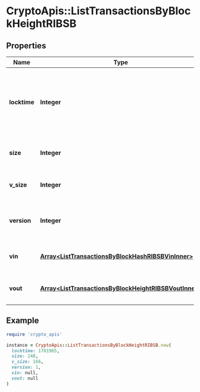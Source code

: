 # CryptoApis::ListTransactionsByBlockHeightRIBSB

## Properties

| Name | Type | Description | Notes |
| ---- | ---- | ----------- | ----- |
| **locktime** | **Integer** | Represents the time at which a particular transaction can be added to the blockchain. |  |
| **size** | **Integer** | Represents the total size of this transaction. |  |
| **v_size** | **Integer** | Represents the virtual size of this transaction. |  |
| **version** | **Integer** | Represents the transaction version number. |  |
| **vin** | [**Array&lt;ListTransactionsByBlockHashRIBSBVinInner&gt;**](ListTransactionsByBlockHashRIBSBVinInner.md) | Represents the transaction inputs. |  |
| **vout** | [**Array&lt;ListTransactionsByBlockHeightRIBSBVoutInner&gt;**](ListTransactionsByBlockHeightRIBSBVoutInner.md) | Represents the transaction outputs. |  |

## Example

```ruby
require 'crypto_apis'

instance = CryptoApis::ListTransactionsByBlockHeightRIBSB.new(
  locktime: 1781965,
  size: 248,
  v_size: 166,
  version: 1,
  vin: null,
  vout: null
)
```

